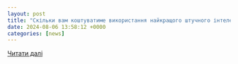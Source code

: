 ```yaml
---
layout: post
title: "Скільки вам коштуватиме використання найкращого штучного інтелекту Google. ᐉ Погляд UA"
date: 2024-08-06 13:58:12 +0000
categories: [news]
---
```


[Читати далі](https://pogliad.ua/skilky-vam-koshtuvatyme-vykorystannya-najkrashhogo-shtuchnogo-intelektu-google/)
